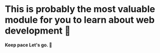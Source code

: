 <br>
<br>
<br>
<br>
<br>
<br>
<br>
<br>
<br>
<br>
<br>
<br>

# This is probably the most valuable module for you to learn about web development :star2:

**Keep pace Let's go. :roller_coaster:**
